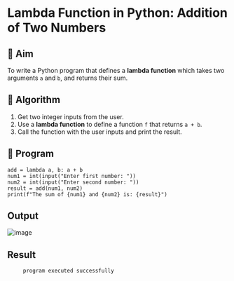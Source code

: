 # Lambda Function in Python: Addition of Two Numbers

## 🎯 Aim
To write a Python program that defines a **lambda function** which takes two arguments `a` and `b`, and returns their sum.

## 🧠 Algorithm
1. Get two integer inputs from the user.
2. Use a **lambda function** to define a function `f` that returns `a + b`.
3. Call the function with the user inputs and print the result.

## 🧾 Program
```
add = lambda a, b: a + b
num1 = int(input("Enter first number: "))
num2 = int(input("Enter second number: "))
result = add(num1, num2)
print(f"The sum of {num1} and {num2} is: {result}")
```

## Output
![image](https://github.com/user-attachments/assets/28d2d978-8dbc-44a1-9c5d-8b32833f67d3)

## Result
         program executed successfully
